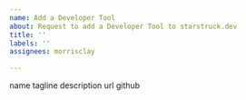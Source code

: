 ```yaml
---
name: Add a Developer Tool
about: Request to add a Developer Tool to starstruck.dev
title: ''
labels: ''
assignees: morrisclay

---
```


name
tagline
description
url
github
